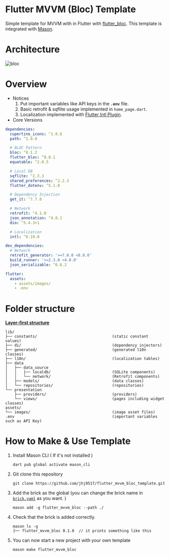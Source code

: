 # Flutter MVVM (Bloc) Template
Simple template for MVVM with in Flutter with [flutter_bloc](https://pub.dev/packages/flutter_bloc). 
This template is integrated with [Mason](https://github.com/felangel/mason).
# Architecture
![bloc](https://github.com/jhj0517/flutter_mvvm_bloc_template/assets/97279763/d07a90dc-f40c-4196-8429-337e62622928)


# Overview
- Notices
   1. Put important variables like API keys in the **`.env`** file.
   2. Basic retrofit & sqflite usage implemented in `home_page.dart`.
   3. Localization implemented with [Flutter Intl Plugin](https://plugins.jetbrains.com/plugin/13666-flutter-intl).
- Core Versions
```yaml
dependencies:
  cupertino_icons: ^1.0.6
  path: ^1.9.0

  # BLOC Pattern
  bloc: ^8.1.2
  flutter_bloc: ^8.0.1
  equatable: ^2.0.5

  # Local DB
  sqflite: ^2.3.3
  shared_preferences: ^2.2.3
  flutter_dotenv: ^5.1.0

  # Dependency Injection
  get_it: ^7.7.0

  # Network
  retrofit: ^4.1.0
  json_annotation: ^4.8.1
  dio: ^5.4.3+1

  # Localization
  intl: ^0.19.0    

dev_dependencies:
  # Network
  retrofit_generator: '>=7.0.0 <8.0.0'
  build_runner: '>=2.3.0 <4.0.0'
  json_serializable: ^6.6.2

flutter:
  assets:
    - assets/images/
    - .env
```

# Folder structure
[**Layer-first structure**](https://codewithandrea.com/articles/flutter-project-structure/)
```folder
lib/
├── constants/                                 (static constant values)
├── di/                                        (dependency injectors)
├── generated/                                 (generated l10n classes)
├── l10n/                                      (localization tables)
├── data
│   ├── data_source
│   │   ├── localdb/                           (SQLite components)
│   │   └── network/                           (Retrofit components)
│   ├── models/                                (data classes)
│   └── repositories/                          (repositories)
└── presentation
    ├── providers/                             (providers)
    └── views/                                 (pages including widget classes)
assets/
└── images/                                    (image asset files)
.env                                           (important variables such as API Key)
```

# How to Make & Use Template
1. Install Mason CLI ( If it's not installed )
   ```
   dart pub global activate mason_cli
   ```
2. Git clone this repository
   ```
   git clone https://github.com/jhj0517/flutter_mvvm_bloc_template.git
   ```
3. Add the brick as the global (you can change the brick name in [`brick.yaml`](https://github.com/jhj0517/flutter_mvvm_bloc_template/blob/master/brick.yaml) as you want. )
   ```
   mason add -g flutter_mvvm_bloc --path ./
   ```
4. Check that the brick is added correctly.
    ```
    mason ls -g
    ├── flutter_mvvm_bloc 0.1.0  // it prints something like this
    ```
5. You can now start a new project with your own template
   ```
   mason make flutter_mvvm_bloc
   ```
